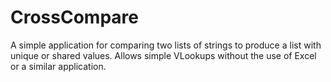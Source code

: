 # CrossCompare
A simple application for comparing two lists of strings to produce a list with unique or shared values. Allows simple VLookups without the use of Excel or a similar application.
